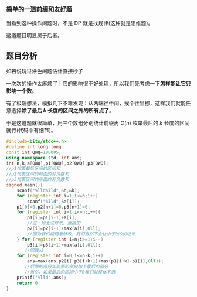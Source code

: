 ### ~~简单的~~一道前缀和友好题   
当看到这种操作问题时，不是 $\text{DP}$ 就是找规律(这种就是思维题)。      

这道题目明显属于后者。     

## 题目分析
~~如若说玩过涂色问题估计直接秒了~~       

一次次的操作太麻烦了！它的影响很不好处理，所以我们先考虑一下**怎样能让它只影响一个数**。      

有了极端想法，模拟几下不难发现：从两端往中间，挨个往里挪，这样我们就能任意选择**除了最后 $k$ 长度的区间之外的所有点了**。     

于是这道题就很简单，用三个数组分别统计前缀再 $O(n)$ 枚举最后的 $k$ 长度的区间就行(代码中有细节)。     

```cpp
#include<bits/stdc++.h>
#define int long long
const int QWQ=100005;
using namespace std; int ans;
int n,k,a[QWQ],p1[QWQ],p2[QWQ],p3[QWQ];
//p1代表最后区间的区间和
//p2代表区间的前面的非负数和
//p3代表区间的后面的非负数和
signed main(){
	scanf("%lld%lld",&n,&k);
	for (register int i=1;i<=n;i++)
		scanf("%lld",&a[i]);
	p1[0]=0,p2[n+1]=0,p3[n+1]=0;
	for (register int i=1;i<=n;i++){
		p1[i]=p1[i-1]+a[i];
    	//这一段无法修改，直接加
		p2[i]=p2[i-1]+max(a[i],0ll);
      	//因为我们能随意修改，我们自然不会让小于0的加进来
	} for (register int i=n;i>=1;i--)
		p3[i]=p3[i+1]+max(a[i],0ll);
       //同理p2
	for (register int i=0;i<=n-k;i++)
		ans=max(ans,p2[i]+p3[i+k+1]+max(p1[i+k]-p1[i],0ll));
       //后面的部分加前面的部分加上最后的部分
       //当然，如果最后的区间小于0我们就整体不选
	printf("%lld",ans);
	return 0;
}
```